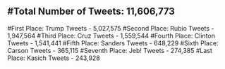 #Total Number of Tweets: 11,606,773 
---
#First Place: Trump Tweets - 5,027,575
#Second Place: Rubio Tweets - 1,947,564
#Third Place: Cruz Tweets - 1,559,544
#Fourth Place: Clinton Tweets - 1,541,441
#Fifth Place: Sanders Tweets - 648,229
#Sixth Place: Carson Tweets - 365,115
#Seventh Place: Jeb! Tweets - 274,385
#Last Place: Kasich Tweets - 243,928
